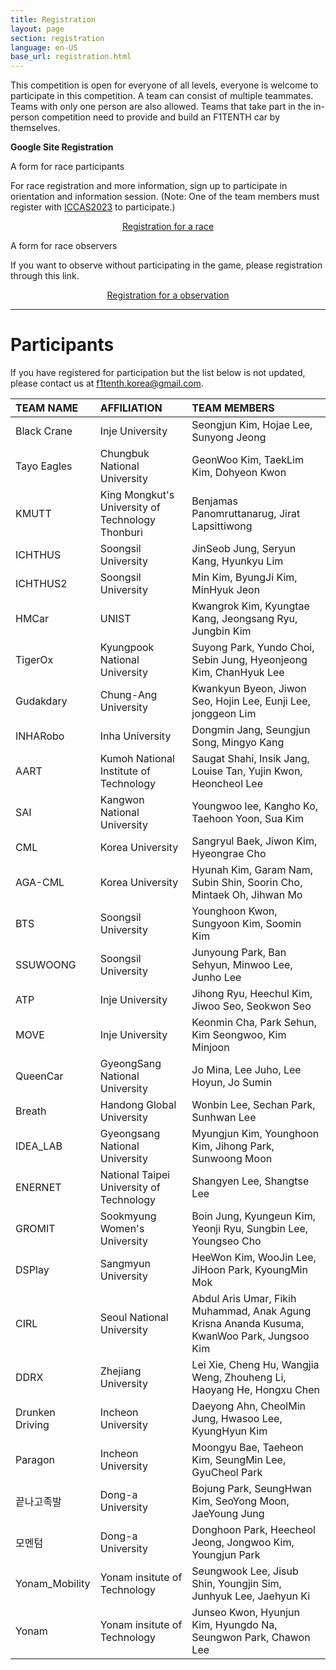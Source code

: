 ```yaml
---
title: Registration
layout: page
section: registration
language: en-US
base_url: registration.html
---
```


This competition is open for everyone of all levels, everyone is welcome to participate in this competition. A team can consist of multiple teammates. Teams with only one person are also allowed. Teams that take part in the in-person competition need to provide and build an F1TENTH car by themselves.


**Google Site Registration**

<!-- ***It will be open by April 30th*** -->

A form for race participants

For race registration and more information, sign up to participate in orientation and information session.
(Note: One of the team members must register with [ICCAS2023](https://2023.iccas.org/) to participate.)

<center class="actions">
	<a href="https://docs.google.com/forms/d/1ycNog7lz3oYiwzHIJfmzt0CW0E1GGCBMy1FUQ7ij1AI/viewform?edit_requested=true" class="button">Registration for a race</a>
</center>

A form for race observers

If you want to observe without participating in the game, please registration through this link.

<center class="actions">
	<a href="https://docs.google.com/forms/d/1A6zPXR0jw3rSxlnkt_N6jV9zW4JCAKfkoEUlPsglXUU/viewform?edit_requested=true" class="button">Registration for a observation</a>
</center>


---
<!-- <center class="actions">
	<a href="../participants.html" class="button">Participants</a>
</center> -->

# Participants

If you have registered for participation but the list below is not updated, please contact us at f1tenth.korea@gmail.com.

| TEAM NAME | AFFILIATION | TEAM MEMBERS |
|:---|:---|:---|
| Black Crane | Inje University | Seongjun Kim, Hojae Lee, Sunyong Jeong |
| Tayo Eagles | Chungbuk National University | GeonWoo Kim, TaekLim Kim, Dohyeon Kwon |
| KMUTT | King Mongkut's University of Technology Thonburi | Benjamas Panomruttanarug, Jirat Lapsittiwong |
| ICHTHUS | Soongsil University | JinSeob Jung, Seryun Kang, Hyunkyu Lim |
| ICHTHUS2 | Soongsil University | Min Kim, ByungJi Kim, MinHyuk Jeon |
| HMCar | UNIST | Kwangrok Kim, Kyungtae Kang, Jeongsang Ryu, Jungbin Kim |
| TigerOx | Kyungpook National University | Suyong Park, Yundo Choi, Sebin Jung, Hyeonjeong Kim, ChanHyuk Lee |
| Gudakdary | Chung-Ang University | Kwankyun Byeon, Jiwon Seo, Hojin Lee, Eunji Lee, jonggeon Lim |
| INHARobo | Inha University | Dongmin Jang, Seungjun Song, Mingyo Kang |
| AART | Kumoh National Institute of Technology | Saugat Shahi, Insik Jang, Louise Tan, Yujin Kwon, Heoncheol Lee |
| SAI | Kangwon National University | Youngwoo lee, Kangho Ko, Taehoon Yoon, Sua Kim |
| CML | Korea University | Sangryul Baek, Jiwon Kim, Hyeongrae Cho |
| AGA-CML | Korea University | Hyunah Kim, Garam Nam, Subin Shin, Soorin Cho, Mintaek Oh, Jihwan Mo |
| BTS | Soongsil University | Younghoon Kwon, Sungyoon Kim, Soomin Kim |
| SSUWOONG | Soongsil University | Junyoung Park, Ban Sehyun, Minwoo Lee, Junho Lee |
| ATP | Inje University | Jihong Ryu, Heechul Kim, Jiwoo Seo, Seokwon Seo |
| MOVE | Inje University | Keonmin Cha, Park Sehun, Kim Seongwoo, Kim Minjoon |
| QueenCar | GyeongSang National University | Jo Mina, Lee Juho, Lee Hoyun, Jo Sumin |
| Breath | Handong Global University | Wonbin Lee, Sechan Park, Sunhwan Lee |
| IDEA_LAB | Gyeongsang National University | Myungjun Kim, Younghoon Kim, Jihong Park, Sunwoong Moon |
| ENERNET | National Taipei University of Technology  | Shangyen Lee, Shangtse Lee |
| GROMIT | Sookmyung Women's University  | Boin Jung, Kyungeun Kim, Yeonji Ryu, Sungbin Lee, Youngseo Cho |
| DSPlay | Sangmyun University | HeeWon Kim, WooJin Lee, JiHoon Park, KyoungMin Mok |
| CIRL | Seoul National University | Abdul Aris Umar, Fikih Muhammad, Anak Agung Krisna Ananda Kusuma, KwanWoo Park, Jungsoo Kim|
| DDRX | Zhejiang University | Lei Xie, Cheng Hu, Wangjia Weng, Zhouheng Li, Haoyang He, Hongxu Chen | 
| Drunken Driving | Incheon University | Daeyong Ahn, CheolMin Jung, Hwasoo Lee, KyungHyun Kim |
| Paragon | Incheon University | Moongyu Bae, Taeheon Kim, SeungMin Lee, GyuCheol Park | 
| 끝나고족발 | Dong-a University | Bojung Park, SeungHwan Kim, SeoYong Moon, JaeYoung Jung|
| 모멘텀 | Dong-a University | Donghoon Park, Heecheol Jeong, Jongwoo Kim, Youngjun Park |
| Yonam_Mobility | Yonam insitute of Technology | Seungwook Lee, Jisub Shin, Youngjin Sim, Junhyuk Lee, Jaehyun Ki |
| Yonam | Yonam insitute of Technology | Junseo Kwon, Hyunjun Kim, Hyungdo Na, Seungwon Park, Chawon Lee | 
